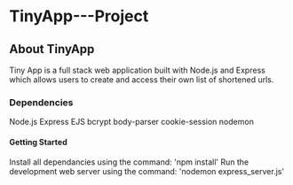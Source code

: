 # TinyApp---Project

## About TinyApp
Tiny App is a full stack web application built with Node.js and Express which allows users to create and access their own list of shortened urls.

### Dependencies
Node.js
Express
EJS
bcrypt
body-parser
cookie-session
nodemon

#### Getting Started
Install all dependancies using the command: 'npm install'
Run the development web server using the command: 'nodemon express_server.js'
